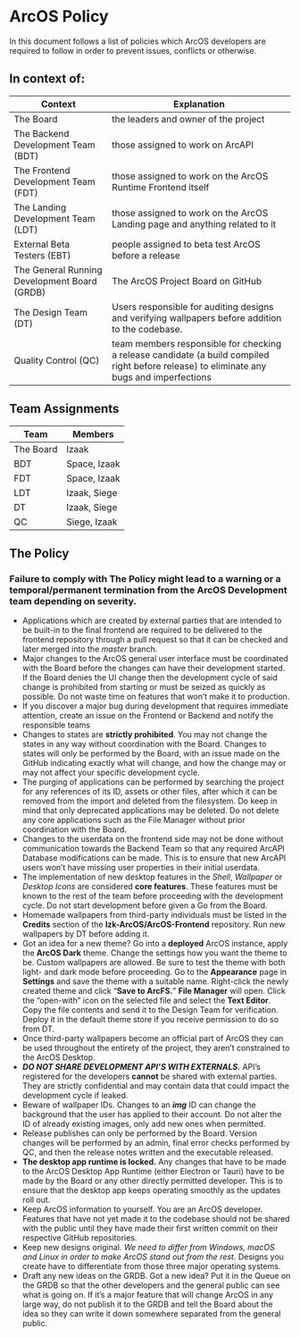 # ArcOS Policy
In this document follows a list of policies which ArcOS developers are required to follow in order to prevent issues, conflicts or otherwise.

## In context of:
| Context | Explanation |
|---------|-------------|
| The Board | the leaders and owner of the project |
| The Backend Development Team (BDT) | those assigned to work on ArcAPI |
| The Frontend Development Team (FDT) | those assigned to work on the ArcOS Runtime Frontend itself |
| The Landing Development Team (LDT) | those assigned to work on the ArcOS Landing page and anything related to it |
| External Beta Testers (EBT) | people assigned to beta test ArcOS before a release |
| The General Running Development Board (GRDB) | The ArcOS Project Board on GitHub |
| The Design Team (DT) | Users responsible for auditing designs and verifying wallpapers before addition to the codebase. |
| Quality Control (QC) | team members responsible for checking a release candidate (a build compiled right before release) to eliminate any bugs and imperfections |

## Team Assignments
| Team | Members |
|------|---------|
| The Board | Izaak |
| BDT | Space, Izaak |
| FDT | Space, Izaak |
| LDT | Izaak, Siege |
| DT | Izaak, Siege |
| QC | Siege, Izaak |


## The Policy

### Failure to comply with The Policy might lead to a warning or a temporal/permanent termination from the ArcOS Development team depending on severity.

- Applications which are created by external parties that are intended to be built-in to the final frontend are required to be delivered to the frontend repository through a pull request so that it can be checked and later merged into the _master_ branch.
- Major changes to the ArcOS general user interface must be coordinated with the Board before the changes can have their development started. If the Board denies the UI change then the development cycle of said change is prohibited from starting or must be seized as quickly as possible. Do not waste time on features that won’t make it to production.
- If you discover a major bug during development that requires immediate attention, create an issue on the Frontend or Backend and notify the responsible teams
- Changes to states are **strictly prohibited**. You may not change the states in any way without coordination with the Board. Changes to states will only be performed by the Board, with an issue made on the GitHub indicating exactly what will change, and how the change may or may not affect your specific development cycle.
- The purging of applications can be performed by searching the project for any references of its ID, assets or other files, after which it can be removed from the import and deleted from the filesystem. Do keep in mind that only deprecated applications may be deleted. Do not delete any core applications such as the File Manager without prior coordination with the Board.
- Changes to the userdata on the frontend side may not be done without communication towards the Backend Team so that any required ArcAPI Database modifications can be made. This is to ensure that new ArcAPI users won’t have missing user properties in their initial userdata.
- The implementation of new desktop features in the _Shell_, _Wallpaper_ or _Desktop Icons_ are considered **core features**. These features must be known to the rest of the team before proceeding with the development cycle. Do not start development before given a Go from the Board.
- Homemade wallpapers from third-party individuals must be listed in the **Credits** section of the **Izk-ArcOS/ArcOS-Frontend** repository. Run new wallpapers by DT before adding it.
- Got an idea for a new theme? Go into a **deployed** ArcOS instance, apply the **ArcOS Dark** theme. Change the settings how you want the theme to be. Custom wallpapers are allowed. Be sure to test the theme with both light- and dark mode before proceeding. Go to the **Appearance** page in **Settings** and save the theme with a suitable name. Right-click the newly created theme and click “**Save to ArcFS.**” **File Manager** will open. Click the “open-with” icon on the selected file and select the **Text Editor**. Copy the file contents and send it to the Design Team for verification. Deploy it in the default theme store if you receive permission to do so from DT.
- Once third-party wallpapers become an official part of ArcOS they can be used throughout the entirety of the project, they aren’t constrained to the ArcOS Desktop.
- **_DO NOT SHARE DEVELOPMENT API’S WITH EXTERNALS._** API’s registered for the developers **cannot** be shared with external parties. They are strictly confidential and may contain data that could impact the development cycle if leaked.
- Beware of wallpaper IDs. Changes to an _**img**_ ID can change the background that the user has applied to their account. Do not alter the ID of already existing images, only add new ones when permitted.
- Release publishes can only be performed by the Board. Version changes will be performed by an admin, final error checks performed by QC, and then the release notes written and the executable released.
- **The desktop app runtime is locked.** Any changes that have to be made to the ArcOS Desktop App Runtime (either Electron or Tauri) have to be made by the Board or any other directly permitted developer. This is to ensure that the desktop app keeps operating smoothly as the updates roll out.
- Keep ArcOS information to yourself. You are an ArcOS developer. Features that have not yet made it to the codebase should not be shared with the public until they have made their first written commit on their respective GitHub repositories.
- Keep new designs original. _We need to differ from Windows, macOS and Linux in order to make ArcOS stand out from the rest._ Designs you create have to differentiate from those three major operating systems.
- Draft any new ideas on the GRDB. Got a new idea? Put it in the Queue on the GRDB so that the other developers and the general public can see what is going on. If it’s a major feature that will change ArcOS in any large way, do not publish it to the GRDB and tell the Board about the idea so they can write it down somewhere separated from the general public.
